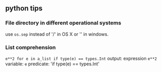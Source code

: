 ## python tips


### File directory in different operational systems
use `os.sep` instead of '/' in OS X or '\' in windows.

### List comprehension
`e**2 for e in a_list if type(e) == types.Int`
output: expression `e**2`
variable: `e`
predicate: 'if type(e) == types.Int'

